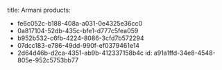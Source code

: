 title: Armani
products:
  - fe6c052c-b188-408a-a031-0e4325e36cc0
  - 0a817104-52db-435c-bfe1-d777c5fea059
  - b952b532-c6fb-4224-8086-3cfd7b572294
  - 07dcc183-e786-49dd-990f-ef0379461e14
  - 2d64d46b-d2ca-4351-ab9b-412337158b4c
id: a91a1ffd-34e8-4548-805e-952c5753bb77
